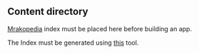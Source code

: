## Content directory

[Mrakopedia](https://mrakopedia.net) index must be placed here before building an app.

The Index must be generated using [this](https://github.com/pokatomnik/mrakopedia-indexer) tool.